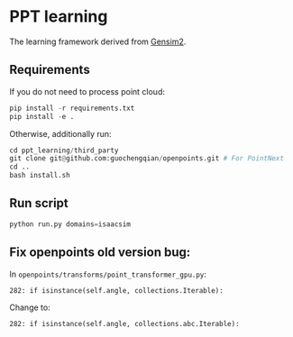 # PPT learning

The learning framework derived from [Gensim2](gensim2.github.io). 

## Requirements

If you do not need to process point cloud:
```python
pip install -r requirements.txt
pip install -e .
```

Otherwise, additionally run:
```python
cd ppt_learning/third_party
git clone git@github.com:guochengqian/openpoints.git # For PointNext
cd ..
bash install.sh
```

## Run script
```python
python run.py domains=isaacsim
```


## Fix openpoints old version bug:
In `openpoints/transforms/point_transformer_gpu.py`:
```
282: if isinstance(self.angle, collections.Iterable):
```
Change to:

```
282: if isinstance(self.angle, collections.abc.Iterable):
```